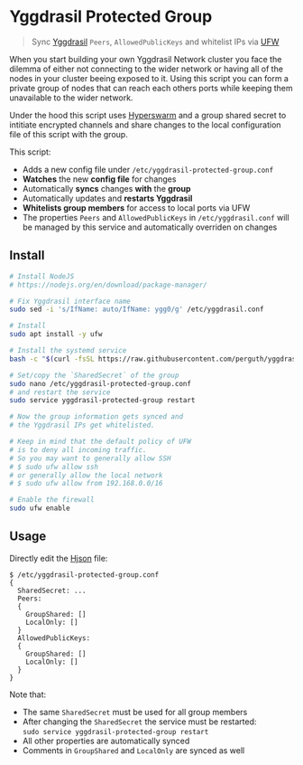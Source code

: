 # Yggdrasil Protected Group

> Sync [Yggdrasil](https://yggdrasil-network.github.io/) `Peers`, `AllowedPublicKeys` and whitelist IPs via [UFW](https://manpages.ubuntu.com/manpages/bionic/en/man8/ufw.8.html)

When you start building your own Yggdrasil Network cluster you face the dilemma of either not connecting to the wider network or having all of the nodes in your cluster beeing exposed to it. Using this script you can form a private group of nodes that can reach each others ports while keeping them unavailable to the wider network.

Under the hood this script uses [Hyperswarm](https://github.com/holepunchto/hyperswarm) and a group shared secret to intitiate encrypted channels and share changes to the local configuration file of this script with the group.

This script:

- Adds a new config file under `/etc/yggdrasil-protected-group.conf`
- **Watches** the new **config file** for changes
- Automatically **syncs** changes **with** the **group**
- Automatically updates and **restarts Yggdrasil**
- **Whitelists group members** for access to local ports via UFW
- The properties `Peers` and `AllowedPublicKeys` in `/etc/yggdrasil.conf` will be managed by this service and automatically overriden on changes

## Install

```bash
# Install NodeJS
# https://nodejs.org/en/download/package-manager/

# Fix Yggdrasil interface name
sudo sed -i 's/IfName: auto/IfName: ygg0/g' /etc/yggdrasil.conf

# Install
sudo apt install -y ufw

# Install the systemd service
bash -c "$(curl -fsSL https://raw.githubusercontent.com/perguth/yggdrasil-protected-group/master/setup.sh)"

# Set/copy the `SharedSecret` of the group
sudo nano /etc/yggdrasil-protected-group.conf
# and restart the service
sudo service yggdrasil-protected-group restart

# Now the group information gets synced and
# the Yggdrasil IPs get whitelisted.

# Keep in mind that the default policy of UFW
# is to deny all incoming traffic.
# So you may want to generally allow SSH
# $ sudo ufw allow ssh
# or generally allow the local network
# $ sudo ufw allow from 192.168.0.0/16

# Enable the firewall
sudo ufw enable
```

## Usage

Directly edit the [Hjson](https://hjson.github.io/) file:

```
$ /etc/yggdrasil-protected-group.conf
{
  SharedSecret: ...
  Peers:
  {
    GroupShared: []
    LocalOnly: []
  }
  AllowedPublicKeys:
  {
    GroupShared: []
    LocalOnly: []
  }
}
```

Note that:

- The same `SharedSecret` must be used for all group members
- After changing the `SharedSecret` the service must be restarted:  
  `sudo service yggdrasil-protected-group restart`
-  All other properties are automatically synced
- Comments in `GroupShared` and `LocalOnly` are synced as well
